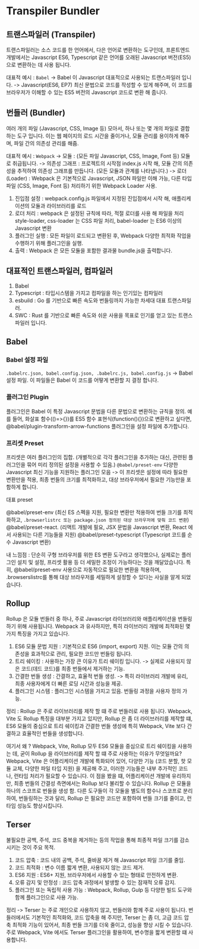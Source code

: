 # Transpiler Bundler 

## 트랜스파일러 (Transpiler) 

트랜스파일러는 소스 코드를 한 언어에서, 다은 언어로 변환하는 도구인데, 
프론트엔드 개발에서는 Javascript ES6, Typescript 같은 언어를 오래된 Javascript 버전(ES5)으로 변환하는 데 사용 됩니다. 

대표적 예시 : `Babel`
-> Babel 이 Javascript 대표적으로 사용되는 트랜스파일러 입니다. 
-> Javascript(ES6, EP7) 최신 문법으로 코드를 작성할 수 있게 해주며, 이 코드를 브라우저가 이해할 수 있는 ES5 버전의 Javascript 코드로 변환 해 줍니다. 

## 번들러 (Bundler) 

여러 개의 파일 (Javascript, CSS, Image 등) 모아서, 하나 또는 몇 개의 파일로 결합하는 도구 입니다. 
이는 웹 페이지의 로드 시간을 줄이거나, 모듈 관리를 용이하게 해주며, 파일 간의 의존성 관리를 해줌. 

대표적 예시 : `Webpack`
-> 모듈 : (모든 파일 Javascript, CSS, Image, Font 등) 모듈로 취급됩니다.
-> 의존성 그래프 : 프로젝트의 시작점 index.js 시작 해, 모듈 간의 의존성을 추적하여 의존성 그래프를 만듭니다. (모든 모듈과 관계를 나타냅니다.)
-> 로더 (Loader) : Webpack 은 기본적으로 Javascript, JSON 파일만 이해 가능, 다른 타입 파일 (CSS, Image, Font 등) 처리하기 위한 Webpack Loader 사용. 

1. 진입점 설정 : webpack.config.js 파일에서 지정된 진입점에서 시작 해, 애플리케이션의 모듈과 라이브러리를 로드 
2. 로더 처리 : webpack 은 설정된 규칙에 따라, 적절 로더를 사용 해 파일을 처리 style-loader, css-loader 는 CSS 파일 처리, babel-loader 는 ES6 이상의 Javascript 변환 
3. 플러그인 실행 :  모든 파일이 로드되고 변환된 후, Webpack 다양한 최적화 작업을 수행하기 위해 플러그인을 실행. 
4. 출력 : Webpack 은 모든 모듈을 포함한 결과물 bundle.js을 출력합니다. 


## 대표적인 트랜스파일러, 컴파일러 

1. Babel 
2. Typescript : 타입시스템을 가지고 컴파일을 하는 인기있는 컴파일러 
3. esbuild : Go 를 기반으로 빠른 속도와 번들링까지 가능한 차세대 대표 트랜스파일러.
4. SWC : Rust 를 기반으로 빠른 속도와 쉬운 사용을 목표로 인기를 얻고 있는 트랜스파일러 입니다. 



## Babel

### Babel 설정 파일 

`.babelrc.json, babel.config.json, .babelrc.js, babel.config.js` -> Babel 설정 파일. 
이 파일들은 Babel 이 코드를 어떻게 변환할 지 결정 합니다. 

### 플러그인 Plugin 

플러그인은 Babel 이 특정 Javascript 문법을 다른 문법으로 변환하는 규칙을 정의.
예를 들어, 화살표 함수(()=>{})를 ES5 함수 표현식(function(){})으로 변환하고 싶다면, @babel/plugin-transform-arrow-functions 플러그인을 설정 파일에 추가합니다.

### 프리셋 Preset 

프리셋은 여러 플러그인의 집합. (개별적으로 각각 플러그인을 추가하는 대신, 관련된 플러그인을 묶어 미리 정의된 설정을 사용할 수 있음.)
`@babel/preset-env` 다양한 Javascript 최신 기능을 지원하는 플러그인 모음 -> 이 프리셋은 설정에 따라 필요한 변환만을 적용, 최종 번들의 크기를 최적화하고, 대상 브라우저에서 필요한 기능만을 포함하게 합니다. 


대표 preset
 
@babel/preset-env (최신 ES 스펙을 지원, 필요한 변환만 적용하여 번들 크기를 최적화하고, `.browserlistrc 또는 package.json 정의된 대상 브라우저에 맞춰 코드 변환`)
@babel/preset-react. (리액트 개발에 필요, JSX 문법을 Javascript 변환, React 에서 사용되는 다른 기능들을 지원)
@babel/preset-typescript (Typescript 코드를 순수 Javascript 변환)

내 느낌점 : 단순히 구형 브라우저를 위한 ES 변환 도구라고 생각했으나, 실제로는 플러그인 설치 및 설정, 프리셋 활용 등 더 세밀한 조정이 가능하다는 것을 깨달았습니다. 특히, @babel/preset-env 사용으로 자동적으로 필요한 변환을 적용하며, .browserslistrc를 통해 대상 브라우저를 세밀하게 설정할 수 있다는 사실을 알게 되었습니다.



## Rollup 

Rollup 은 모듈 번들러 중 하나, 주로 Javascript 라이브러리와 애플리케이션을 번들링하기 위해 사용됩니다. 
Webpack 과 유사하지만, 특히 라이브러리 개발에 최적화된 몇 가지 특징을 가지고 있습니다. 

1. ES6 모듈 문법 지원 : 기본적으로 ES6 (import, export) 지원. 이는 모듈 간의 의존성을 효과적으로 관리, 필요한 코드만 번들링 됩니다.
2. 트리 쉐이킹 : 사용하는 가장 큰 이유가 트리 쉐이킹 입니다. -> 실제로 사용되지 않은 코드(데드 코드)를 최종 번들에서 제거하는 기능.
3. 간결한 번들 생성 : 간결하고, 효율적 번들 생성. -> 특히 라이브러리 개발에 유리, 최종 사용자에게 더 빠른 로딩 시간과 성능을 제공.
4. 플러그인 시스템 : 플러그인 시스템을 가지고 있음. 번들링 과정을 사용자 정의 가능. 

정리 : Rollup 은 주로 라이브러리를 제작 할 떄 주로 번들러로 사용 됩니다. Webpack, Vite 도 Rollup 특징을 대부분 가지고 있지만, 
Rollup 은 좀 더 라이브러리를 제작할 떄, ES6 모듈의 중심으로 트리 쉐이킹과 간결한 번들 생성에 특히 Webpack, Vite 보다 간결하고 효율적인 번들을 생성합니다. 

여기서 왜 ? Webpack, Vite, Rollup 모두 ES6 모듈을 중심으로 트리 쉐이킹을 사용하는 데, 굳이 Rollup 을 라이브러리를 제작 할 떄 주로 사용하는 이유가 무엇일까요? 
Webpack, Vite 은 어플리케이션 개발에 특화되어 있어, 다양한 기능 (코드 분할, 핫 모듈 교체, 다양한 파일 타입 지원) 을 제공해 주고, 이러한 기능들은 내부 추가적인 코드나, 런타임 처리가 필요할 수 있습니다. 
이 점을 봤을 떄, 어플리케이션 개발에 유리하지만, 최종 번들의 간결성 측면에서는 Rollup 보다 불리할 수 있습니다. 
Rollup 은 모듈을 하나의 스코프로 번들을 생성 함. 다른 도구들이 각 모둘을 별도의 함수나 스코프로 분리하여, 번들링하는 것과 달리, Rollup 은 필요한 코드만 포함하여 번들 크기를 줄이고, 런타임 성능도 향상시킵니다. 


## Terser

불필요한 공백, 주석, 코드 중복을 제거하는 등의 작업을 통해 최종적 파일 크기를 감소시키는 것이 주요 목적.

1. 코드 압축 : 코드 내의 공백, 주석, 줄바꿈 제거 해 Javascript 파일 크기를 줄임.
2. 코드 최적화 : 변수 이름 짧게 변환, 사용되지 않는 코드 제거.
3. ES6 지원 : ES6+ 지원, 브라우저에서 사용할 수 있는 형태로 안전하게 변환.
4. 오류 감지 및 안정성 : 코드 압축 과정에서 발생할 수 있는 잠재적 오류 감지.
5. 플러그인 또는 독립적 사용 가능 : Webpack, Rollup, Gulp 등 다양한 빌드 도구와 함께 플러그인으로 사용 가능. 

정리 ->  Terser 는 주로 개인으로 사용하지 않고, 번들러와 함께 주로 사용이 됩니다. 
번들러에서도 기본적인 최적화와, 코드 압축을 해 주지만, Terser 는 좀 더, 고급 코드 압축 최적화 기능이 있어서, 최종 번들 크기를 더욱 줄이고, 성능을 향상 시킬 수 있습니다.
주로 Webpack, Vite 에서도 Terser 플러그인을 활용하여, 변수명을 짧게 변환할 떄 사용합니다. 
